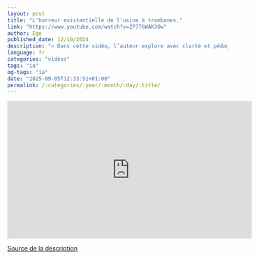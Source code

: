 ```yaml
---
layout: post
title: "L'horreur existentielle de l'usine à trombones."
link: "https://www.youtube.com/watch?v=ZP7T6WAK3Ow"
author: Ego
published_date: 12/10/2024
description: "« Dans cette vidéo, l’auteur explore avec clarté et pédagogie une réflexion captivante sur les implications économiques et éthiques de l’intelligence artificielle (IA), en illustrant les risques potentiels liés à des objectifs mal définis et leurs conséquences inattendues sur notre société et nos ressources. »"
language: fr
categories: "vidéos"
tags: "ia"
og-tags: "ia"
date: "2025-09-05T12:33:51+01:00"
permalink: /:categories/:year/:month/:day/:title/
---
```


<iframe width="560" height="315" src="https://www.youtube.com/embed/ZP7T6WAK3Ow?si=z1f1Dclgn6cbpu5m" title="YouTube video player" frameborder="0" allow="accelerometer; autoplay; clipboard-write; encrypted-media; gyroscope; picture-in-picture; web-share" referrerpolicy="strict-origin-when-cross-origin" allowfullscreen></iframe>

[Source de la description](https://ww2.ac-poitiers.fr/ecolgt/spip.php?article906)
